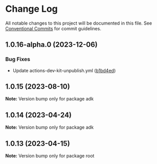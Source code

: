 # Change Log

All notable changes to this project will be documented in this file.
See [Conventional Commits](https://conventionalcommits.org) for commit guidelines.

## 1.0.16-alpha.0 (2023-12-06)


### Bug Fixes

* Update actions-dev-kit-unpublish.yml ([b1bd4ed](https://github.com/aws/actions-dev-kit/commit/b1bd4edcc21939acd2ea79ec3eb1b51af6ccb9fb))





## 1.0.15 (2023-08-10)

**Note:** Version bump only for package adk





## 1.0.14 (2023-04-24)

**Note:** Version bump only for package adk





## 1.0.13 (2023-04-15)

**Note:** Version bump only for package root
